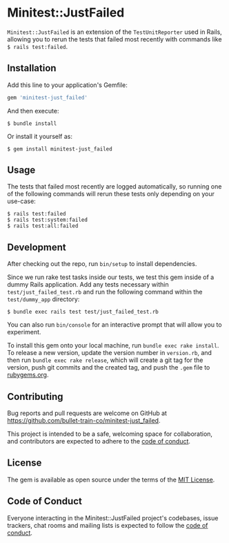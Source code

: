 # Minitest::JustFailed

`Minitest::JustFailed` is an extension of the `TestUnitReporter` used in Rails, allowing you to rerun the tests that failed most recently with commands like `$ rails test:failed`.

## Installation

Add this line to your application's Gemfile:
```ruby
gem 'minitest-just_failed'
```

And then execute:

    $ bundle install

Or install it yourself as:

    $ gem install minitest-just_failed

## Usage

The tests that failed most recently are logged automatically, so running one of the following commands will rerun these tests only depending on your use-case:
```
$ rails test:failed
$ rails test:system:failed
$ rails test:all:failed
```

## Development

After checking out the repo, run `bin/setup` to install dependencies.

Since we run rake test tasks inside our tests, we test this gem inside of a dummy Rails application.
Add any tests necessary within `test/just_failed_test.rb` and run the following command within the `test/dummy_app` directory:
```
$ bundle exec rails test test/just_failed_test.rb
```

You can also run `bin/console` for an interactive prompt that will allow you to experiment.

To install this gem onto your local machine, run `bundle exec rake install`. To release a new version, update the version number in `version.rb`, and then run `bundle exec rake release`, which will create a git tag for the version, push git commits and the created tag, and push the `.gem` file to [rubygems.org](https://rubygems.org).

## Contributing

Bug reports and pull requests are welcome on GitHub at https://github.com/bullet-train-co/minitest-just_failed.

This project is intended to be a safe, welcoming space for collaboration, and contributors are expected to adhere to the [code of conduct](https://github.com/bullet-train-co/minitest-just_failed/blob/master/CODE_OF_CONDUCT.md).

## License

The gem is available as open source under the terms of the [MIT License](https://opensource.org/licenses/MIT).

## Code of Conduct

Everyone interacting in the Minitest::JustFailed project's codebases, issue trackers, chat rooms and mailing lists is expected to follow the [code of conduct](https://github.com/bullet-train-co/minitest-just_failed/blob/master/CODE_OF_CONDUCT.md).
